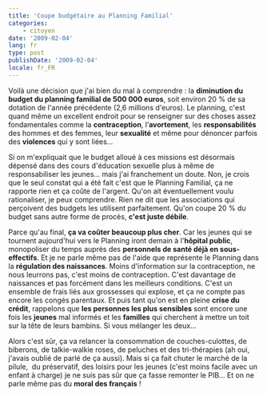 ```yaml
---
title: 'Coupe budgétaire au Planning Familial'
categories:
    - citoyen
date: '2009-02-04'
lang: fr
type: post
publishDate: '2009-02-04'
locale: fr_FR
---
```


Voilà une décision que j'ai bien du mal à comprendre : la **diminution du budget du planning familial de 500 000 euros**, soit environ 20 % de sa dotation de l'année précédente (2,6 millions d'euros). Le planning, c'est quand même un excellent endroit pour se renseigner sur des choses assez fondamentales comme la **contraception**, l’**avortement**, les **responsabilités** des hommes et des femmes, leur **sexualité** et même pour dénoncer parfois des **violences** qui y sont liées…

Si on m'expliquait que le budget alloué à ces missions est désormais dépensé dans des cours d'éducation sexuelle plus à même de responsabiliser les jeunes… mais j'ai franchement un doute. Non, je crois que le seul constat qui a été fait c'est que le Planning Familial, ça ne rapporte rien et ça coûte de l'argent. Qu'on ait éventuellement voulu rationaliser, je peux comprendre. Rien ne dit que les associations qui perçoivent des budgets les utilisent parfaitement. Qu'on coupe 20 % du budget sans autre forme de procès, **c'est juste débile**.

Parce qu'au final, **ça va coûter beaucoup plus cher**. Car les jeunes qui se tournent aujourd'hui vers le Planning iront demain à l'**hôpital public**, monopoliser du temps auprès des **personnels de santé déjà en sous-effectifs**. Et je ne parle même pas de l'aide que représente le Planning dans la **régulation des naissances**. Moins d'information sur la contraception, ne nous leurrons pas, c'est moins de contraception. C'est davantage de naissances et pas forcément dans les meilleurs conditions. C'est un ensemble de frais liés aux grossesses qui explose, et ça ne compte pas encore les congés parentaux. Et puis tant qu'on est en pleine **crise du crédit**, rappelons que **les personnes les plus sensibles** sont encore une fois les **jeunes** mal informés et les **familles** qui cherchent à mettre un toit sur la tête de leurs bambins. Si vous mélanger les deux…

Alors c'est sûr, ça va relancer la consommation de couches-culottes, de biberons, de talkie-walkie roses, de peluches et des tri-thérapies (ah oui, j'avais oublié de parlé de ça aussi). Mais si ça fait chuter le marché de la pilule,  du préservatif, des loisirs pour les jeunes (c'est moins facile avec un enfant à charge) je ne suis pas sûr que ça fasse remonter le PIB… Et on ne parle même pas du **moral des français** !